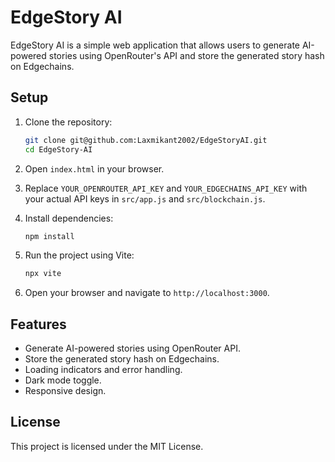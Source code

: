 # EdgeStory AI

EdgeStory AI is a simple web application that allows users to generate AI-powered stories using OpenRouter's API and store the generated story hash on Edgechains.

## Setup

1. Clone the repository:
    ```sh
    git clone git@github.com:Laxmikant2002/EdgeStoryAI.git
    cd EdgeStory-AI
    ```

2. Open `index.html` in your browser.

3. Replace `YOUR_OPENROUTER_API_KEY` and `YOUR_EDGECHAINS_API_KEY` with your actual API keys in `src/app.js` and `src/blockchain.js`.

4. Install dependencies:
    ```sh
    npm install
    ```

5. Run the project using Vite:
    ```sh
    npx vite
    ```

6. Open your browser and navigate to `http://localhost:3000`.

## Features

- Generate AI-powered stories using OpenRouter API.
- Store the generated story hash on Edgechains.
- Loading indicators and error handling.
- Dark mode toggle.
- Responsive design.

## License

This project is licensed under the MIT License.
